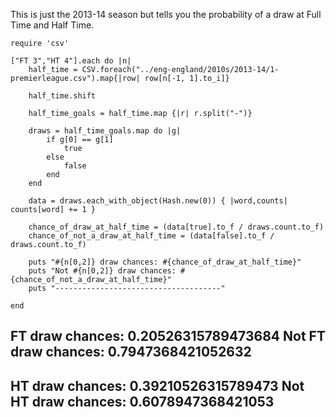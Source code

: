This is just the 2013-14 season but tells you the probability of a draw at Full Time and Half Time.
```
require 'csv'

["FT 3","HT 4"].each do |n|
	half_time = CSV.foreach("../eng-england/2010s/2013-14/1-premierleague.csv").map{|row| row[n[-1, 1].to_i]}

	half_time.shift

	half_time_goals = half_time.map {|r| r.split("-")}

	draws = half_time_goals.map do |g|
		if g[0] == g[1]
			true
		else
			false
		end
	end

	data = draws.each_with_object(Hash.new(0)) { |word,counts| counts[word] += 1 }

	chance_of_draw_at_half_time = (data[true].to_f / draws.count.to_f)
	chance_of_not_a_draw_at_half_time = (data[false].to_f / draws.count.to_f)

	puts "#{n[0,2]} draw chances: #{chance_of_draw_at_half_time}"
	puts "Not #{n[0,2]} draw chances: #{chance_of_not_a_draw_at_half_time}"
	puts "-------------------------------------"

end
```

FT draw chances: 0.20526315789473684
Not FT draw chances: 0.7947368421052632
-------------------------------------
HT draw chances: 0.39210526315789473
Not HT draw chances: 0.6078947368421053
-------------------------------------
